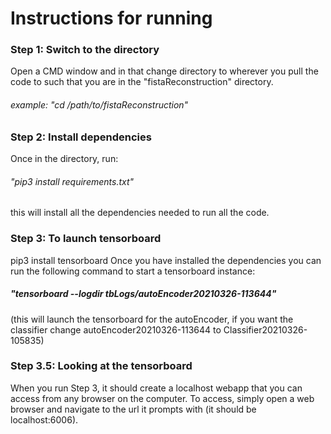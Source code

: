 # Instructions for running

### Step 1: Switch to the directory
Open a CMD window and in that change directory to wherever you pull the 
code to such that you are in the "fistaReconstruction" directory.
###### example: "cd /path/to/fistaReconstruction"

### Step 2: Install dependencies
Once in the directory, run:
###### "pip3 install requirements.txt"
this will install all the dependencies needed to run all the code.

### Step 3: To launch tensorboard
pip3 install tensorboard
Once you have installed the dependencies you can run the following command to start a tensorboard instance:
##### "tensorboard --logdir tbLogs/autoEncoder20210326-113644" 
(this will launch the tensorboard for the autoEncoder, if you want the classifier change autoEncoder20210326-113644 to Classifier20210326-105835)

### Step 3.5: Looking at the tensorboard
When you run Step 3, it should create a localhost webapp that you can access from any browser on the computer. To access, simply open a web browser and navigate to the url it prompts with (it should be localhost:6006).
